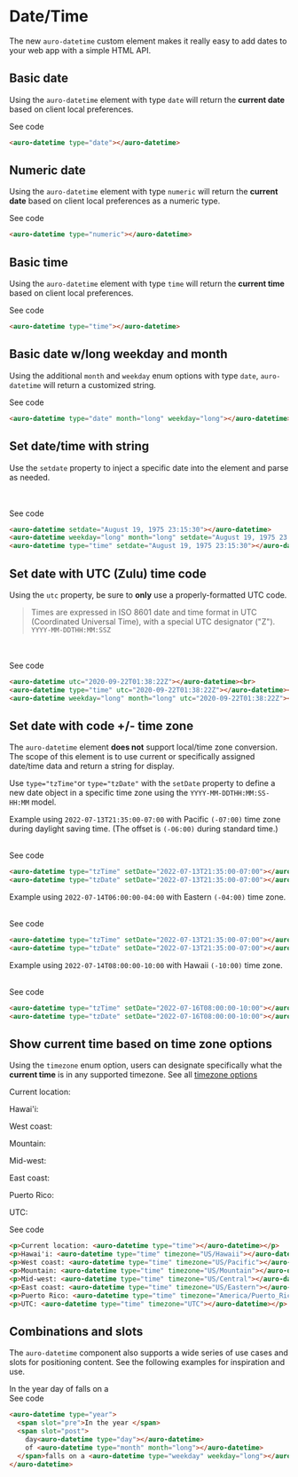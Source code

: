 # Date/Time

The new `auro-datetime` custom element makes it really easy to add dates to your web app with a simple HTML API.

## Basic date

Using the `auro-datetime` element with type `date` will return the ____current date____ based on client local preferences.

<div class="exampleWrapper">
  <auro-datetime type="date"></auro-datetime>
</div>

<auro-accordion lowProfile justifyRight>
  <span slot="trigger">See code</span>

  ```html
  <auro-datetime type="date"></auro-datetime>
  ```

</auro-accordion>

## Numeric date

Using the `auro-datetime` element with type `numeric` will return the __current date__ based on client local preferences as a numeric type.

<div class="exampleWrapper">
  <auro-datetime type="numeric"></auro-datetime>
</div>

<auro-accordion lowProfile justifyRight>
  <span slot="trigger">See code</span>

  ```html
  <auro-datetime type="numeric"></auro-datetime>
  ```

</auro-accordion>

## Basic time

Using the `auro-datetime` element with type `time` will return the __current time__ based on client local preferences.

<div class="exampleWrapper">
  <auro-datetime type="time"></auro-datetime>
</div>

<auro-accordion lowProfile justifyRight>
  <span slot="trigger">See code</span>

  ```html
  <auro-datetime type="time"></auro-datetime>
  ```

</auro-accordion>

## Basic date w/long weekday and month

Using the additional `month` and `weekday` enum options with type `date`, `auro-datetime` will return a customized string.

<div class="exampleWrapper">
  <auro-datetime type="date" month="long" weekday="long"></auro-datetime>
</div>

<auro-accordion lowProfile justifyRight>
  <span slot="trigger">See code</span>

  ```html
  <auro-datetime type="date" month="long" weekday="long"></auro-datetime>
  ```

</auro-accordion>

## Set date/time with string

Use the `setdate` property to inject a specific date into the element and parse as needed.

<div class="exampleWrapper">
  <auro-datetime setdate="August 19, 1975 23:15:30"></auro-datetime><br>
  <auro-datetime weekday="long" month="long" setdate="August 19, 1975 23:15:30"></auro-datetime><br>
  <auro-datetime type="time" setdate="August 19, 1975 23:15:30"></auro-datetime>
</div>

<auro-accordion lowProfile justifyRight>
  <span slot="trigger">See code</span>

  ```html
  <auro-datetime setdate="August 19, 1975 23:15:30"></auro-datetime>
  <auro-datetime weekday="long" month="long" setdate="August 19, 1975 23:15:30"></auro-datetime>
  <auro-datetime type="time" setdate="August 19, 1975 23:15:30"></auro-datetime>
  ```

</auro-accordion>

## Set date with UTC (Zulu) time code

Using the `utc` property, be sure to __only__ use a properly-formatted UTC code.

> Times are expressed in ISO 8601 date and time format in UTC (Coordinated Universal Time), with a special UTC designator ("Z").<br>
> `YYYY-MM-DDTHH:MM:SSZ`

<div class="exampleWrapper">
  <auro-datetime utc="2020-09-22T01:38:22Z"></auro-datetime><br>
  <auro-datetime type="time" utc="2020-09-22T01:38:22Z"></auro-datetime><br>
  <auro-datetime weekday="long" month="long" utc="2020-09-22T01:38:22Z"></auro-datetime>
</div>

<auro-accordion lowProfile justifyRight>
  <span slot="trigger">See code</span>

  ```html
  <auro-datetime utc="2020-09-22T01:38:22Z"></auro-datetime><br>
  <auro-datetime type="time" utc="2020-09-22T01:38:22Z"></auro-datetime><br>
  <auro-datetime weekday="long" month="long" utc="2020-09-22T01:38:22Z"></auro-datetime>
  ```

</auro-accordion>

## Set date with code +/- time zone

<auro-alert type="information">The <code>auro-datetime</code> element <strong>does not</strong> support local/time zone conversion. The scope of this element is to use current or specifically assigned date/time data and return a string for display.</auro-alert>

Use `type="tzTime"`or `type="tzDate"` with the `setDate` property to define a new date object in a specific time zone using the `YYYY-MM-DDTHH:MM:SS-HH:MM` model.

Example using `2022-07-13T21:35:00-07:00` with Pacific `(-07:00)` time zone during daylight saving time. (The offset is `(-06:00)` during standard time.)

<div class="exampleWrapper">
  <auro-datetime type="tzTime" setDate="2022-07-13T21:35:00-07:00"></auro-datetime><br>
  <auro-datetime type="tzDate" setDate="2022-07-13T21:35:00-07:00"></auro-datetime>
</div>

<auro-accordion lowProfile justifyRight>
  <span slot="trigger">See code</span>

  ```html
  <auro-datetime type="tzTime" setDate="2022-07-13T21:35:00-07:00"></auro-datetime>
  <auro-datetime type="tzDate" setDate="2022-07-13T21:35:00-07:00"></auro-datetime>
  ```

</auro-accordion>

Example using `2022-07-14T06:00:00-04:00` with Eastern `(-04:00)` time zone.

<div class="exampleWrapper">
  <auro-datetime type="tzTime" setDate="2022-07-14T06:00:00-04:00"></auro-datetime><br>
  <auro-datetime type="tzDate" setDate="2022-07-14T06:00:00-04:00"></auro-datetime>
</div>

<auro-accordion lowProfile justifyRight>
  <span slot="trigger">See code</span>

  ```html
  <auro-datetime type="tzTime" setDate="2022-07-13T21:35:00-07:00"></auro-datetime>
  <auro-datetime type="tzDate" setDate="2022-07-13T21:35:00-07:00"></auro-datetime>
  ```

</auro-accordion>

Example using `2022-07-14T08:00:00-10:00` with Hawaii `(-10:00)` time zone.

<div class="exampleWrapper">
  <auro-datetime type="tzTime" setDate="2022-07-16T08:00:00-10:00"></auro-datetime><br>
  <auro-datetime type="tzDate" setDate="2022-07-16T08:00:00-10:00"></auro-datetime>
</div>

<auro-accordion lowProfile justifyRight>
  <span slot="trigger">See code</span>

  ```html
  <auro-datetime type="tzTime" setDate="2022-07-16T08:00:00-10:00"></auro-datetime>
  <auro-datetime type="tzDate" setDate="2022-07-16T08:00:00-10:00"></auro-datetime>
  ```

</auro-accordion>

## Show current time based on time zone options

Using the `timezone` enum option, users can designate specifically what the __current time__ is in any supported timezone. See all [timezone options](https://docs.trifacta.com/display/DP/Supported+Time+Zone+Values)

<div class="exampleWrapper">
  <p>Current location: <auro-datetime type="time"></auro-datetime></p>
  <p>Hawai'i: <auro-datetime type="time" timezone="US/Hawaii"></auro-datetime></p>
  <p>West coast: <auro-datetime type="time" timezone="US/Pacific"></auro-datetime></p>
  <p>Mountain: <auro-datetime type="time" timezone="US/Mountain"></auro-datetime></p>
  <p>Mid-west: <auro-datetime type="time" timezone="US/Central"></auro-datetime></p>
  <p>East coast: <auro-datetime type="time" timezone="US/Eastern"></auro-datetime></p>
  <p>Puerto Rico: <auro-datetime type="time" timezone="America/Puerto_Rico"></auro-datetime></p>
  <p>UTC: <auro-datetime type="time" timezone="UTC"></auro-datetime></p>
</div>

<auro-accordion lowProfile justifyRight>
  <span slot="trigger">See code</span>

  ```html
  <p>Current location: <auro-datetime type="time"></auro-datetime></p>
  <p>Hawai'i: <auro-datetime type="time" timezone="US/Hawaii"></auro-datetime></p>
  <p>West coast: <auro-datetime type="time" timezone="US/Pacific"></auro-datetime></p>
  <p>Mountain: <auro-datetime type="time" timezone="US/Mountain"></auro-datetime></p>
  <p>Mid-west: <auro-datetime type="time" timezone="US/Central"></auro-datetime></p>
  <p>East coast: <auro-datetime type="time" timezone="US/Eastern"></auro-datetime></p>
  <p>Puerto Rico: <auro-datetime type="time" timezone="America/Puerto_Rico"></auro-datetime></p>
  <p>UTC: <auro-datetime type="time" timezone="UTC"></auro-datetime></p>
  ```

</auro-accordion>

## Combinations and slots

The `auro-datetime` component also supports a wide series of use cases and slots for positioning content. See the following examples for inspiration and use.

<div class="exampleWrapper">
  <auro-datetime type="year">
    <span slot="pre">In the year </span>
    <span slot="post">
      day<auro-datetime type="day"></auro-datetime>
      of <auro-datetime type="month" month="long"></auro-datetime>
    </span>falls on a <auro-datetime type="weekday" weekday="long"></auro-datetime>
  </auro-datetime>
</div>

<auro-accordion lowProfile justifyRight>
  <span slot="trigger">See code</span>

  ```html
  <auro-datetime type="year">
    <span slot="pre">In the year </span>
    <span slot="post">
      day<auro-datetime type="day"></auro-datetime>
      of <auro-datetime type="month" month="long"></auro-datetime>
    </span>falls on a <auro-datetime type="weekday" weekday="long"></auro-datetime>
  </auro-datetime>
  ```

</auro-accordion>
